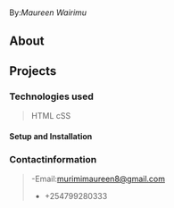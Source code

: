 # 


By:*Maureen Wairimu*


## About

## Projects


### Technologies used
>HTML
>cSS

#### Setup and Installation

### Contactinformation
> -Email:murimimaureen8@gmail.com
> - +254799280333